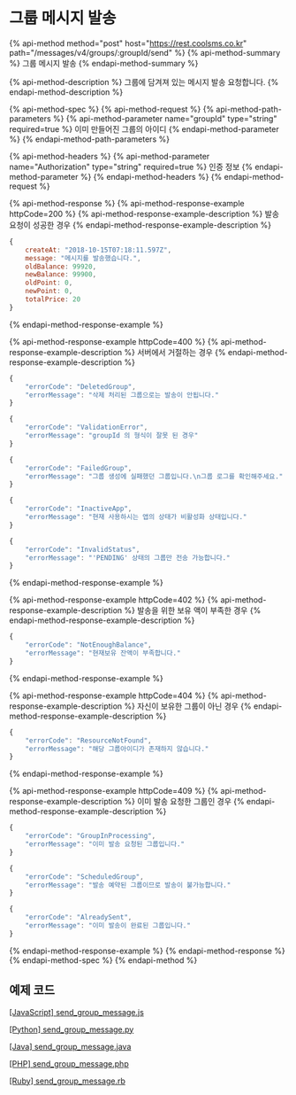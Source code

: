 # 그룹 메시지 발송

{% api-method method="post" host="https://rest.coolsms.co.kr" path="/messages/v4/groups/:groupId/send" %}
{% api-method-summary %}
그룹 메시지 발송
{% endapi-method-summary %}

{% api-method-description %}
그룹에 담겨져 있는 메시지 발송 요청합니다.
{% endapi-method-description %}

{% api-method-spec %}
{% api-method-request %}
{% api-method-path-parameters %}
{% api-method-parameter name="groupId" type="string" required=true %}
이미 만들어진 그룹의 아이디
{% endapi-method-parameter %}
{% endapi-method-path-parameters %}

{% api-method-headers %}
{% api-method-parameter name="Authorization" type="string" required=true %}
인증 정보
{% endapi-method-parameter %}
{% endapi-method-headers %}
{% endapi-method-request %}

{% api-method-response %}
{% api-method-response-example httpCode=200 %}
{% api-method-response-example-description %}
발송 요청이 성공한 경우
{% endapi-method-response-example-description %}

```javascript
{
    createAt: "2018-10-15T07:18:11.597Z",
    message: "메시지를 발송했습니다.",
    oldBalance: 99920,
    newBalance: 99900,
    oldPoint: 0,
    newPoint: 0,
    totalPrice: 20
}
```
{% endapi-method-response-example %}

{% api-method-response-example httpCode=400 %}
{% api-method-response-example-description %}
서버에서 거절하는 경우
{% endapi-method-response-example-description %}

```javascript
{
    "errorCode": "DeletedGroup",
    "errorMessage": "삭제 처리된 그룹으로는 발송이 안됩니다."
}

{
    "errorCode": "ValidationError",
    "errorMessage": "groupId 의 형식이 잘못 된 경우"
}

{
    "errorCode": "FailedGroup",
    "errorMessage": "그룹 생성에 실패했던 그룹입니다.\n그룹 로그를 확인해주세요."
}

{
    "errorCode": "InactiveApp",
    "errorMessage": "현재 사용하시는 앱의 상태가 비활성화 상태입니다."
}

{
    "errorCode": "InvalidStatus",
    "errorMessage": "'PENDING' 상태의 그룹만 전송 가능합니다."
}
```
{% endapi-method-response-example %}

{% api-method-response-example httpCode=402 %}
{% api-method-response-example-description %}
발송을 위한 보유 액이 부족한 경우
{% endapi-method-response-example-description %}

```javascript
{
    "errorCode": "NotEnoughBalance",
    "errorMessage": "현재보유 잔액이 부족합니다."
}
```
{% endapi-method-response-example %}

{% api-method-response-example httpCode=404 %}
{% api-method-response-example-description %}
자신이 보유한 그룹이 아닌 경우
{% endapi-method-response-example-description %}

```javascript
{
    "errorCode": "ResourceNotFound",
    "errorMessage": "해당 그룹아이디가 존재하지 않습니다."
}
```
{% endapi-method-response-example %}

{% api-method-response-example httpCode=409 %}
{% api-method-response-example-description %}
이미 발송 요청한 그룹인 경우
{% endapi-method-response-example-description %}

```javascript
{
    "errorCode": "GroupInProcessing",
    "errorMessage": "이미 발송 요청된 그룹입니다."
}

{
    "errorCode": "ScheduledGroup",
    "errorMessage": "발송 예약된 그룹이므로 발송이 불가능합니다."
}

{
    "errorCode": "AlreadySent",
    "errorMessage": "이미 발송이 완료된 그룹입니다."
}
```
{% endapi-method-response-example %}
{% endapi-method-response %}
{% endapi-method-spec %}
{% endapi-method %}

## 예제 코드

[\[JavaScript\] send\_group\_message.js](https://github.com/coolsms/coolsms-v4-examples/blob/master/javascript/send_group_message.js)

[\[Python\] send\_group\_message.py](https://github.com/coolsms/coolsms-v4-examples/blob/master/python/group/)

[\[Java\] send\_group\_message.java](https://github.com/coolsms/coolsms-v4-examples/tree/master/java)

[\[PHP\] send\_group\_message.php](https://github.com/coolsms/coolsms-v4-examples/blob/master/php/send_group_message.php)

[\[Ruby\] send\_group\_message.rb](https://github.com/coolsms/coolsms-v4-examples/blob/master/ruby/send_group_message.rb)

